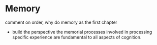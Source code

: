 

# Memory 


comment on order, why do memory as the first chapter
- build the perspective the memorial processes involved in processing specific experience are fundamental to all aspects of cognition.
